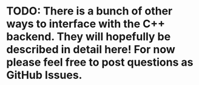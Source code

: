 # TODO: There is a bunch of other ways to interface with the C++ backend. They will hopefully be described in detail here! For now please feel free to post questions as GitHub Issues.